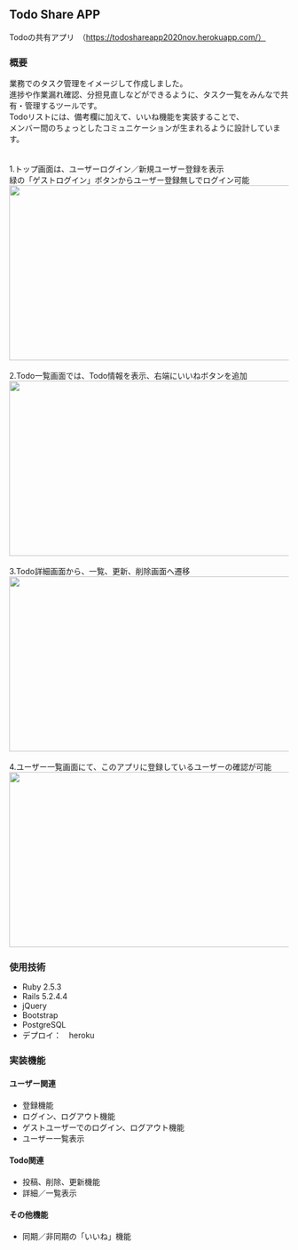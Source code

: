 ## Todo Share APP
Todoの共有アプリ　（https://todoshareapp2020nov.herokuapp.com/）

### 概要
業務でのタスク管理をイメージして作成しました。<br>
進捗や作業漏れ確認、分担見直しなどができるように、タスク一覧をみんなで共有・管理するツールです。<br>
Todoリストには、備考欄に加えて、いいね機能を実装することで、<br>
メンバー間のちょっとしたコミュニケーションが生まれるように設計しています。<br>
<br>
<br>
1.トップ画面は、ユーザーログイン／新規ユーザー登録を表示<br>
緑の「ゲストログイン」ボタンからユーザー登録無しでログイン可能<br>
<img src="https://user-images.githubusercontent.com/69382548/100492968-a4c15380-3175-11eb-906b-76c51439f429.JPG" width = "683px" height = "315px"><br>
<br>
2.Todo一覧画面では、Todo情報を表示、右端にいいねボタンを追加<br>
<img src="https://user-images.githubusercontent.com/69382548/100492969-a559ea00-3175-11eb-8264-d7d9eeaa4891.JPG" width = "683px" height = "315px"><br>
<br>
3.Todo詳細画面から、一覧、更新、削除画面へ遷移<br>
<img src="https://user-images.githubusercontent.com/69382548/100492970-a5f28080-3175-11eb-845f-4e5e51bf740a.JPG" width = "683px" height = "315px"><br>
<br>
4.ユーザー一覧画面にて、このアプリに登録しているユーザーの確認が可能<br>
<img src="https://user-images.githubusercontent.com/69382548/100492971-a68b1700-3175-11eb-9733-8f8e509ac22f.JPG" width = "683px" height = "315px">


### 使用技術
- Ruby 2.5.3
- Rails 5.2.4.4
- jQuery
- Bootstrap
- PostgreSQL
- デプロイ：　heroku

### 実装機能
#### ユーザー関連
- 登録機能
- ログイン、ログアウト機能
- ゲストユーザーでのログイン、ログアウト機能
- ユーザー一覧表示

#### Todo関連
- 投稿、削除、更新機能
- 詳細／一覧表示

#### その他機能
- 同期／非同期の「いいね」機能
